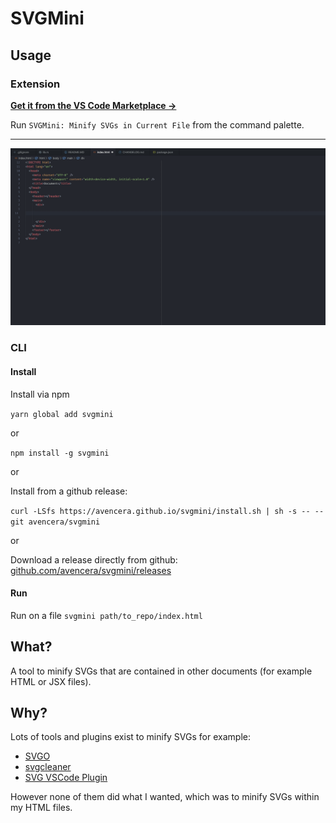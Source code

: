 # SVGMini

## Usage

### Extension

**[Get it from the VS Code Marketplace →](https://marketplace.visualstudio.com/items?itemName=avencera.svgmini)**

Run `SVGMini: Minify SVGs in Current File` from the command palette.

---

<img src="https://github.com/avencera/svgmini/blob/master/explainer.gif?raw=true" alt="Explainer" width="750px">

### CLI

#### Install

Install via npm

`yarn global add svgmini`

or

`npm install -g svgmini`

or

Install from a github release:

`curl -LSfs https://avencera.github.io/svgmini/install.sh | sh -s -- --git avencera/svgmini`

or

Download a release directly from github: [github.com/avencera/svgmini/releases](https://github.com/avencera/svgmini/releases)

#### Run

Run on a file `svgmini path/to_repo/index.html`

## What?

A tool to minify SVGs that are contained in other documents (for example HTML or JSX files).

## Why?

Lots of tools and plugins exist to minify SVGs for example:

- [SVGO](https://github.com/svg/svgo)
- [svgcleaner](https://github.com/RazrFalcon/svgcleaner)
- [SVG VSCode Plugin](https://marketplace.visualstudio.com/items?itemName=jock.svg)

However none of them did what I wanted, which was to minify SVGs within my HTML files.
